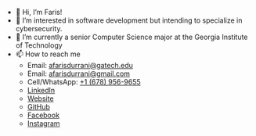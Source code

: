 - 👋 Hi, I’m Faris!
- 👀 I’m interested in software development but intending to specialize in cybersecurity.
- 🌱 I’m currently a senior Computer Science major at the Georgia Institute of Technology
- 📫 How to reach me
  - Email: [afarisdurrani@gatech.edu](mailto:afarisdurrani@gatech.edu)
  - Email: [afarisdurrani@gmail.com](mailto:afarisdurrani@gmail.com)
  - Cell/WhatsApp: [+1 (678) 956-9655](https://api.whatsapp.com/send?phone=16789569655&text=Hi%20Faris!%20Can%20I%20connect%20with%20you%20on%20WhatsApp?)
  - [LinkedIn](https://www.linkedin.com/in/farisdurrani/)
  - [Website](https://farisdurrani.github.io/)
  - [GitHub](https://github.com/farisdurrani/farisdurrani/)
  - [Facebook](https://www.facebook.com/FarisDurrani19/)
  - [Instagram](https://instagram.com/faris_durrani)

<!---
farisdurrani/farisdurrani is a ✨ special ✨ repository because its `README.md` (this file) appears on your GitHub profile.
You can click the Preview link to take a look at your changes.
--->
